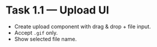 # Task 1.1 — Upload UI

- Create upload component with drag & drop + file input.
- Accept `.gif` only.
- Show selected file name.
